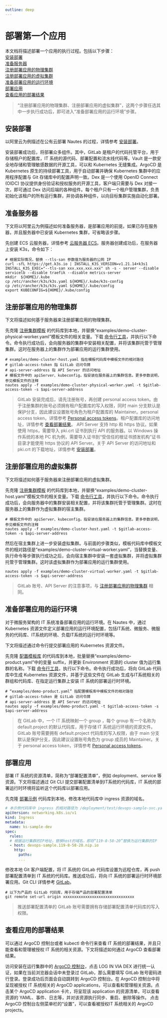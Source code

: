 ```yaml
---
outline: deep
---
```

# 部署第一个应用

本文档将描述部署一个应用的执行过程。包括以下步骤：  
[安装部署](#安装部署)  
[准备服务器](#准备服务器)  
[注册部署应用的物理集群](#注册部署应用的物理集群)  
[注册部署应用的虚拟集群](#注册部署应用的虚拟集群)  
[准备部署应用的运行环境](#准备部署应用的运行环境)  
[部署应用](#部署应用)  
[查看应用的部署结果](#查看应用的部署结果)  

> “注册部署应用的物理集群、注册部署应用的虚拟集群”，这两个步骤任选其中一步执行成功后，即可进入“准备部署应用的运行环境”步骤。

## 安装部署

以阿里云为例描述在公有云部署 Nautes 的过程，详情参考 [安装部署](quickstart-03.md)。

安装部署成功后，将部署众多组件。其中，GitLab 是租户的代码托管平台，用于存储租户的配置库，IT 系统的源代码、部署配置和流水线代码等。Vault 是一款安全地存储和管理敏感数据的开源工具，可以和 Kubernetes 无缝集成。ArgoCD 是 Kubernetes 原生的持续部署工具，用于自动部署并确保 Kubernetes 集群中的应用程序配置与 Git 存储库中的配置声明一致。Dex 是一个使用 OpenID Connect (OIDC) 协议提供身份验证和授权服务的开源工具，客户端只需要与 Dex 对接一次，即可通过 Dex 访问后端的各种组件。每个租户只有一个租户管理集群，负责初始化该租户的所有运行集群，并协调各种组件，以向目标集群实施自动化部署。


## 准备服务器
下文将以阿里云为例描述如何准备服务器，是部署应用的前提。如果已存在服务器，并且服务器中已安装 Kubernetes 集群，可省略该步骤。  

先创建 ECS 云服务器，详情参考 [云服务器 ECS](https://help.aliyun.com/document_detail/25422.html)。服务器创建成功后，在服务器上安装 K3s，命令如下：
```Shell
# 根据实际情况，替换 --tls-san 参数值为服务器的公网 IP
curl -sfL https://get.k3s.io | INSTALL_K3S_VERSION=v1.21.14+k3s1 INSTALL_K3S_EXEC="--tls-san xxx.xxx.xxx.xxx" sh -s - server --disable servicelb --disable traefik --disable metrics-server
mkdir  ${HOME}/.kube
cp /etc/rancher/k3s/k3s.yaml ${HOME}/.kube/k3s-config
cp /etc/rancher/k3s/k3s.yaml ${HOME}/.kube/config
export KUBECONFIG=${HOME}/.kube/config
```

## 注册部署应用的物理集群
下文将描述如何基于服务器来注册部署应用的物理集群。

先克隆 [注册集群模板](https://gitlab.bluzin.io/nautes-labs/cli.git) 的代码库到本地，并替换“examples/demo-cluster-physical-worker.yaml”模板文件的相关变量。下载 [命令行工具](https://gitlab.bluzin.io/nautes-labs/cli.git)，并执行以下命令。命令执行成功后，会向服务器的集群中安装相关配置，并将该集群托管于管理集群。这时在服务器上的集群作为部署应用的运行集群使用。  
```Shell
# examples/demo-cluster-host.yaml 指在模板代码库中模板文件的相对路径
# gitlab-access-token 指 GitLab 访问令牌
# api-server-address 指 API Server 的访问地址
# 模板文件中的 apiServer、kubeconfig，指安装在服务器上的集群信息。更多参数说明，参见模板文件的注释
nautes apply -f examples/demo-cluster-physical-worker.yaml -t $gitlab-access-token -s $api-server-address
```
> GitLab 安装完成后，请先注册账号，再创建 personal access token。由于注册集群的账号必须拥有租户配置库的写入权限，同时 main 分支默认是保护分支，因此建议设置账号角色为租户配置库的 Maintainer。personal access token，详情参考 [Personal access tokens](https://docs.gitlab.com/ee/user/profile/personal_access_tokens.html)。租户配置库的访问地址，详情参考 [查看部署结果](quickstart-03.md#查看部署结果)。
> API Server 支持 http 和 https 协议。如果使用 https，需要导入 pki.crt 证书到执行 API 的服务器。以 Windows 操作系统的本地 PC 机为例，需要导入证书到“受信任的根证书颁发机构”证书目录才能使用 https 协议的 API Server。关于 API Server 的访问地址和 pki.crt 的下载地址，详情参考 [安装部署](quickstart-03.md#查看部署结果)。

## 注册部署应用的虚拟集群
下文将描述如何基于服务器来注册部署应用的虚拟集群。  

先克隆 [注册集群模板](https://gitlab.bluzin.io/nautes-labs/cli.git) 的代码库到本地，并替换“examples/demo-cluster-host.yaml”模板文件的相关变量。下载 [命令行工具](https://gitlab.bluzin.io/nautes-labs/cli.git)，并执行以下命令。命令执行成功后，会向服务器中的集群安装相关配置，并将该集群托管于管理集群。这时在服务器上的集群作为虚拟集群的宿主集群。
```Shell
# 模板文件中的 apiServer、kubeconfig，指安装在服务器上的集群信息。更多参数说明，参见模板文件的注释
nautes apply -f examples/demo-cluster-host.yaml -t $gitlab-access-token -s $api-server-address
```

然后在宿主集群上进一步安装虚拟集群。与前面的步骤类似，模板代码库中模板文件的相对路径是“examples/demo-cluster-virtual-worker.yaml”，当替换变量、执行命令等步骤执行成功之后，会向宿主集群中安装一套虚拟集群，并将虚拟集群托管于管理集群。这时该虚拟集群作为部署应用的运行集群使用。
```Shell
nautes apply -f examples/demo-cluster-virtual-worker.yaml -t $gitlab-access-token -s $api-server-address
```
> GitLab 账号、API Server 的注意事项，与 [注册部署应用的物理集群](#注册部署应用的物理集群) 相同。

## 准备部署应用的运行环境
对于微服务架构的 IT 系统准备部署应用的运行环境。在 Nautes 中，通过 Kubernetes 资源文件定义部署应用的运行环境配置，包括IT系统、微服务、微服务的代码库、IT系统的环境、负载IT系统的运行时环境等。


下文将描述通过命令行提交部署应用的 Kubernetes 资源文件。

先克隆 [配置模板库](https://gitlab.bluzin.io/nautes-labs/cli.git) 的代码库到本地，批量替换“examples/demo-product.yaml”中的变量 suffix，并更新 Environment 资源的 cluster 值为运行集群的名称。下载 [命令行工具](https://gitlab.bluzin.io/nautes-labs/cli.git)，执行以下命令。命令执行成功后，将向 GitLab 代码库中生成 Kubernetes 资源文件，并基于这些文件在 GitLab 生成与IT系统相关的群组和代码库、在指定运行集群上安装 IT 系统的部署运行时环境。
```Shell
# “examples/demo-product.yaml” 指配置模板库中模板文件的相对路径
# gitlab-access-token 是 GitLab 访问令牌
# api-server-address 是 API Server 的访问地址
nautes apply -f examples/demo-product.yaml -t $gitlab-access-token -s $api-server-address
```
> 在 GitLab 中，一个 IT 系统映射一个 group ，每个 group 有一个名称为 default.project 的默认代码库，用于存储 IT 系统运行环境的资源文件。
> GitLab 账号需要拥有 default.project 代码库的写入权限，由于 main 分支默认是保护分支，因此建议设置账号角色为 group 成员的 Maintainer。关于 personal access token，详情参考 [Personal access tokens](https://docs.gitlab.com/ee/user/profile/personal_access_tokens.html)。  

## 部署应用
部署 IT 系统的资源清单，简称为“部署配置清单”，例如 deployment、service 等资源。下文将描述通过 Git CLI 提交部署配置清单到IT系统的代码库，IT 系统的部署运行时环境将监听这个代码库以部署应用。

先克隆 [部署示例](https://github.com/liujunhong5891/demo-user-deployments) 代码库到本地，修改本地代码库中 ingress 资源的域名。
```yaml
# 本示例代码库中 ingress 的相对路径为 /deployment/test/devops-sample-svc.yaml
apiVersion: networking.k8s.io/v1
kind: Ingress
metadata:
  name: ks-sample-dev
spec:
  rules:
  # 根据运行集群的IP地址，替换host的域名，即将“119-8-58-20”替换为运行集群的IP
  - host: devops-sample.119-8-58-20.nip.io
    http:
      paths:
      ...
```

修改本地 Git 客户端配置，将 IT 系统的 GitLab 代码库设置为远程仓库，再 push 部署配置清单到 IT 系统的代码库。推送成功后，将向 IT 系统的部署运行时环境部署应用。Git CLI 详情参考 [GitLab](https://docs.gitlab.com/ee/tutorials/make_your_first_git_commit.html)。
```Shell
# 以下为产品的 GitLab 代码库，用于存储产品的部署配置清单
git remote set-url origin xxxxxxxxxxxxxxxxxxxxxxxxxxxxxxxx
```
> 推送部署配置清单的 GitLab 账号需要拥有存储部署配置清单代码库的写入权限。

## 查看应用的部署结果
可以通过 ArgoCD 控制台或者 kubectl 命令行来查看 IT 系统的部署结果，并且只能查看和管理被授权 IT 系统的相关资源。下文将描述如何通过 ArgoCD 查看部署结果。

访问安装在运行集群中的 [ArgoCD 控制台](quickstart-03.md#查看部署结果)，点击 LOG IN VIA DEX 进行统一认证，如果在当前浏览器会话中未登录过 GitLab，那么需要填写 GitLab 账号密码进行登录。登录成功后页面会自动跳转到 ArgoCD 控制台。在 ArgoCD 控制台中将呈现被授权 IT 系统相关的 ArgoCD applications，可以查看和管理相关资源。点击某个 ArgoCD application 卡片，将呈现该 application 的资源清单，可以查看资源的 YAML、事件、日志等，并对该资源执行同步、重启、删除等操作。
点击 ArgoCD 控制台左侧菜单栏的“设置”，可以查看被授权IT 系统相关的 ArgoCD projects。
